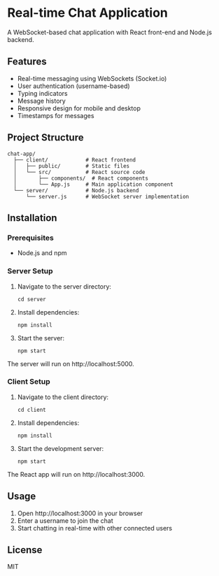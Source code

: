 # Real-time Chat Application

A WebSocket-based chat application with React front-end and Node.js backend.

## Features

- Real-time messaging using WebSockets (Socket.io)
- User authentication (username-based)
- Typing indicators
- Message history
- Responsive design for mobile and desktop
- Timestamps for messages

## Project Structure

```
chat-app/
  ├── client/            # React frontend
  │   ├── public/        # Static files
  │   └── src/           # React source code
  │       ├── components/  # React components
  │       └── App.js     # Main application component
  └── server/            # Node.js backend
      └── server.js      # WebSocket server implementation
```

## Installation

### Prerequisites

- Node.js and npm

### Server Setup

1. Navigate to the server directory:
   ```
   cd server
   ```

2. Install dependencies:
   ```
   npm install
   ```

3. Start the server:
   ```
   npm start
   ```

The server will run on http://localhost:5000.

### Client Setup

1. Navigate to the client directory:
   ```
   cd client
   ```

2. Install dependencies:
   ```
   npm install
   ```

3. Start the development server:
   ```
   npm start
   ```

The React app will run on http://localhost:3000.

## Usage

1. Open http://localhost:3000 in your browser
2. Enter a username to join the chat
3. Start chatting in real-time with other connected users

## License

MIT 